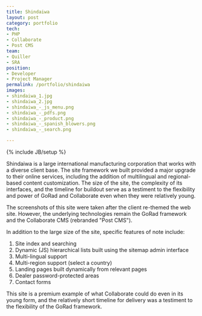 ```yaml
---
title: Shindaiwa
layout: post
category: portfolio
tech:
- PHP
- Collaborate
- Post CMS
team:
- Quiller
- SRA
position:
- Developer
- Project Manager
permalink: /portfolio/shindaiwa
images:
- shindaiwa_1.jpg
- shindaiwa_2.jpg
- shindaiwa_-_js_menu.png
- shindaiwa_-_pdfs.png
- shindaiwa_-_product.png
- shindaiwa_-_spanish_blowers.png
- shindaiwa_-_search.png

---
```

{% include JB/setup %}
<div id="node-20" class="node node-portfolio node-promoted">
  <div class="content clearfix">
    <div class="field field-name-body field-type-text-with-summary field-label-hidden"><div class="field-items"><div class="field-item even"><p>Shindaiwa is a large international manufacturing corporation that works with a diverse client base. The site framework we built provided a major upgrade to their online services, including the addition of multilingual and regional-based content customization. The size of the site, the complexity of its interfaces, and the timeline for buildout serve as a testiment to the flexibility and power of GoRad and Collaborate even when they were relatively young.</p>
<p>The screenshots of this site were taken after the client re-themed the web site. However, the underlying technologies remain the GoRad framework and the Collaborate CMS (rebranded "Post CMS").</p>
<!--break-->
<p>In addition to the large size of the site, specific features of note include:</p>
<ol><li>Site index and searching</li>
    <li>Dynamic (JS) hierarchical lists built using the sitemap admin interface</li>
    <li>Multi-lingual support</li>
    <li>Multi-region support (select a country)</li>
    <li>Landing pages built dynamically from relevant pages</li>
    <li>Dealer password-protected areas</li>
    <li>Contact forms</li>
</ol><p>This site is a premium example of what Collaborate could do even in its young form, and the relatively short timeline for delivery was a testiment to the flexibility of the GoRad framework.</p></div></div></div>  </div>
</div>
